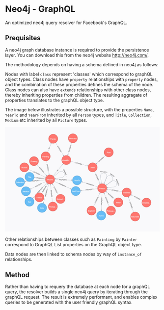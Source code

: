 ﻿# Neo4j - GraphQL

An optimized  neo4j query resolver for Facebook's GraphQL.

## Prequisites

A neo4j graph database instance is required to provide the persistence layer. You can download this from the neo4j website http://neo4j.com/.

The methodology depends on having a schema defined in neo4j as follows:

Nodes with label ``class`` represent 'classes' which correspond to graphQL object types. Class nodes have ``property`` relationships with ``property`` nodes, and the combination of these properties defines the schema of the node. Class nodes can also have ``extends`` relationships with other class nodes, thereby inheriting properties from children. The resulting aggragate of properties translates to the graphQL object type.

The image below illustrates a possible structure, with the properties ``Name``, ``YearTo`` and ``YearFrom`` inherited by all ``Person`` types, and ``Title``, ``Collection``, ``Medium`` etc inherited by all ``Picture`` types. 

![alt tag](neo4j-graphql2.jpg)

Other relationships between classes such as ``Painting`` by ``Painter`` correspond to GraphQL List properties on the GraphQL object type.

Data nodes are then linked to schema nodes by way of ``instance_of`` relationships. 

## Method

Rather than having to requery the database at each node for a graphQL query, the resolver builds a single neo4j query by iterating through the graphQL request. The result is extremely performant, and enables complex queries to be generated with the user friendly graphQL syntax.





